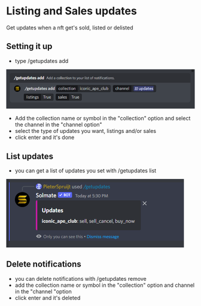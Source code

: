 # Listing and Sales updates

Get updates when a nft get's sold, listed or delisted

## Setting it up

* type /getupdates add

![](<../.gitbook/assets/image (13).png>)

* Add the collection name or symbol in the "collection" option and select the channel in the "channel option"
* select the type of updates you want, listings and/or sales
* click enter and it's done

## List updates

* you can get a list of updates you set with /getupdates list

![](<../.gitbook/assets/image (12).png>)

## Delete notifications

* you can delete notifications with /getupdates remove
* add the collection name or symbol in the "collection" option and channel in the "channel "option
* click enter and it's deleted

